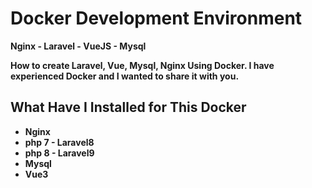 # Docker Development Environment

<b> Nginx - Laravel - VueJS - Mysql<b/>

How to create Laravel, Vue, Mysql, Nginx Using Docker. I have experienced Docker and I wanted to share it with you.

## What Have I Installed for This Docker

- Nginx
- php 7 - Laravel8
- php 8 - Laravel9
- Mysql
- Vue3